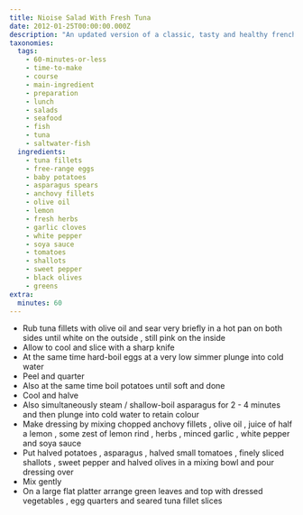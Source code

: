 ```yaml
---
title: Nioise Salad With Fresh Tuna
date: 2012-01-25T00:00:00.000Z
description: "An updated version of a classic, tasty and healthy french salad. \r\n\r\ngreat quality ingredients are important in this colourful protein-rich and nutrient-rich salad.\r\n\r\nserve on a large flat platter for four people, accompanied by fresh bread, for a perfect summer lunch."
taxonomies:
  tags:
    - 60-minutes-or-less
    - time-to-make
    - course
    - main-ingredient
    - preparation
    - lunch
    - salads
    - seafood
    - fish
    - tuna
    - saltwater-fish
  ingredients:
    - tuna fillets
    - free-range eggs
    - baby potatoes
    - asparagus spears
    - anchovy fillets
    - olive oil
    - lemon
    - fresh herbs
    - garlic cloves
    - white pepper
    - soya sauce
    - tomatoes
    - shallots
    - sweet pepper
    - black olives
    - greens
extra:
  minutes: 60
---
```

 - Rub tuna fillets with olive oil and sear very briefly in a hot pan on both sides until white on the outside , still pink on the inside
 - Allow to cool and slice with a sharp knife
 - At the same time hard-boil eggs at a very low simmer plunge into cold water
 - Peel and quarter
 - Also at the same time boil potatoes until soft and done
 - Cool and halve
 - Also simultaneously steam / shallow-boil asparagus for 2 - 4 minutes and then plunge into cold water to retain colour
 - Make dressing by mixing chopped anchovy fillets , olive oil , juice of half a lemon , some zest of lemon rind , herbs , minced garlic , white pepper and soya sauce
 - Put halved potatoes , asparagus , halved small tomatoes , finely sliced shallots , sweet pepper and halved olives in a mixing bowl and pour dressing over
 - Mix gently
 - On a large flat platter arrange green leaves and top with dressed vegetables , egg quarters and seared tuna fillet slices

